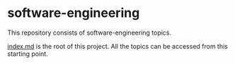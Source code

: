 # software-engineering

This repository consists of software-engineering topics.

[index.md](./index.md) is the root of this project. All the topics can be
accessed from this starting point.

